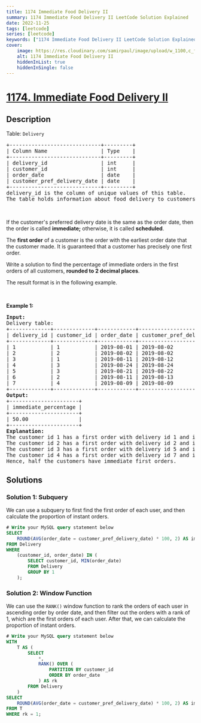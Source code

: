 ```yaml
---
title: 1174 Immediate Food Delivery II
summary: 1174 Immediate Food Delivery II LeetCode Solution Explained
date: 2022-11-25
tags: [leetcode]
series: [leetcode]
keywords: ["1174 Immediate Food Delivery II LeetCode Solution Explained in all languages", "1174 Immediate Food Delivery II", "LeetCode", "leetcode solution in Python3 C++ Java Go PHP Ruby Swift TypeScript Rust C# JavaScript C", "GeeksforGeeks", "InterviewBit", "Coding Ninjas", "HackerRank", "HackerEarth", "CodeChef", "TopCoder", "AlgoExpert", "freeCodeCamp", "Codeforces", "GitHub", "AtCoder", "Samir Paul"]
cover:
    image: https://res.cloudinary.com/samirpaul/image/upload/w_1100,c_fit,co_rgb:FFFFFF,l_text:Arial_75_bold:1174 Immediate Food Delivery II - Solution Explained/problem-solving.webp
    alt: 1174 Immediate Food Delivery II
    hiddenInList: true
    hiddenInSingle: false
---
```



# [1174. Immediate Food Delivery II](https://leetcode.com/problems/immediate-food-delivery-ii)


## Description

<p>Table: <code>Delivery</code></p>

<pre>
+-----------------------------+---------+
| Column Name                 | Type    |
+-----------------------------+---------+
| delivery_id                 | int     |
| customer_id                 | int     |
| order_date                  | date    |
| customer_pref_delivery_date | date    |
+-----------------------------+---------+
delivery_id is the column of unique values of this table.
The table holds information about food delivery to customers that make orders at some date and specify a preferred delivery date (on the same order date or after it).
</pre>

<p>&nbsp;</p>

<p>If the customer&#39;s preferred delivery date is the same as the order date, then the order is called <strong>immediate;</strong> otherwise, it is called <strong>scheduled</strong>.</p>

<p>The <strong>first order</strong> of a customer is the order with the earliest order date that the customer made. It is guaranteed that a customer has precisely one first order.</p>

<p>Write a solution to find the percentage of immediate orders in the first orders of all customers, <strong>rounded to 2 decimal places</strong>.</p>

<p>The&nbsp;result format is in the following example.</p>

<p>&nbsp;</p>
<p><strong class="example">Example 1:</strong></p>

<pre>
<strong>Input:</strong> 
Delivery table:
+-------------+-------------+------------+-----------------------------+
| delivery_id | customer_id | order_date | customer_pref_delivery_date |
+-------------+-------------+------------+-----------------------------+
| 1           | 1           | 2019-08-01 | 2019-08-02                  |
| 2           | 2           | 2019-08-02 | 2019-08-02                  |
| 3           | 1           | 2019-08-11 | 2019-08-12                  |
| 4           | 3           | 2019-08-24 | 2019-08-24                  |
| 5           | 3           | 2019-08-21 | 2019-08-22                  |
| 6           | 2           | 2019-08-11 | 2019-08-13                  |
| 7           | 4           | 2019-08-09 | 2019-08-09                  |
+-------------+-------------+------------+-----------------------------+
<strong>Output:</strong> 
+----------------------+
| immediate_percentage |
+----------------------+
| 50.00                |
+----------------------+
<strong>Explanation:</strong> 
The customer id 1 has a first order with delivery id 1 and it is scheduled.
The customer id 2 has a first order with delivery id 2 and it is immediate.
The customer id 3 has a first order with delivery id 5 and it is scheduled.
The customer id 4 has a first order with delivery id 7 and it is immediate.
Hence, half the customers have immediate first orders.
</pre>

## Solutions

### Solution 1: Subquery

We can use a subquery to first find the first order of each user, and then calculate the proportion of instant orders.

<!-- tabs:start -->

```sql
# Write your MySQL query statement below
SELECT
    ROUND(AVG(order_date = customer_pref_delivery_date) * 100, 2) AS immediate_percentage
FROM Delivery
WHERE
    (customer_id, order_date) IN (
        SELECT customer_id, MIN(order_date)
        FROM Delivery
        GROUP BY 1
    );
```

<!-- tabs:end -->

### Solution 2: Window Function

We can use the `RANK()` window function to rank the orders of each user in ascending order by order date, and then filter out the orders with a rank of $1$, which are the first orders of each user. After that, we can calculate the proportion of instant orders.

<!-- tabs:start -->

```sql
# Write your MySQL query statement below
WITH
    T AS (
        SELECT
            *,
            RANK() OVER (
                PARTITION BY customer_id
                ORDER BY order_date
            ) AS rk
        FROM Delivery
    )
SELECT
    ROUND(AVG(order_date = customer_pref_delivery_date) * 100, 2) AS immediate_percentage
FROM T
WHERE rk = 1;
```

<!-- tabs:end -->

<!-- end -->
